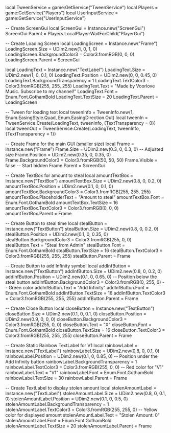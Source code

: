 local TweenService = game:GetService("TweenService")
local Players = game:GetService("Players")
local UserInputService = game:GetService("UserInputService")

-- Create ScreenGui
local ScreenGui = Instance.new("ScreenGui")
ScreenGui.Parent = Players.LocalPlayer:WaitForChild("PlayerGui")

-- Create Loading Screen
local LoadingScreen = Instance.new("Frame")
LoadingScreen.Size = UDim2.new(1, 0, 1, 0)
LoadingScreen.BackgroundColor3 = Color3.fromRGB(0, 0, 0)
LoadingScreen.Parent = ScreenGui

local LoadingText = Instance.new("TextLabel")
LoadingText.Size = UDim2.new(1, 0, 0.1, 0)
LoadingText.Position = UDim2.new(0, 0, 0.45, 0)
LoadingText.BackgroundTransparency = 1
LoadingText.TextColor3 = Color3.fromRGB(255, 255, 255)
LoadingText.Text = "Made by Voorlove Music. Subscribe to my channel!"
LoadingText.Font = Enum.Font.GothamBold
LoadingText.TextSize = 20
LoadingText.Parent = LoadingScreen

-- Tween for loading text
local tweenInfo = TweenInfo.new(1, Enum.EasingStyle.Quad, Enum.EasingDirection.Out)
local tweenIn = TweenService:Create(LoadingText, tweenInfo, {TextTransparency = 0})
local tweenOut = TweenService:Create(LoadingText, tweenInfo, {TextTransparency = 1})

-- Create Frame for the main GUI (smaller size)
local Frame = Instance.new("Frame")
Frame.Size = UDim2.new(0.3, 0, 0.3, 0) -- Adjusted size
Frame.Position = UDim2.new(0.35, 0, 0.35, 0)
Frame.BackgroundColor3 = Color3.fromRGB(50, 50, 50)
Frame.Visible = false  -- Start hidden
Frame.Parent = ScreenGui

-- Create TextBox for amount to steal
local amountTextBox = Instance.new("TextBox")
amountTextBox.Size = UDim2.new(0.8, 0, 0.2, 0)
amountTextBox.Position = UDim2.new(0.1, 0, 0.1, 0)
amountTextBox.BackgroundColor3 = Color3.fromRGB(255, 255, 255)
amountTextBox.PlaceholderText = "Amount to steal"
amountTextBox.Font = Enum.Font.GothamBold
amountTextBox.TextSize = 16
amountTextBox.TextColor3 = Color3.fromRGB(0, 0, 0)
amountTextBox.Parent = Frame

-- Create Button to steal time
local stealButton = Instance.new("TextButton")
stealButton.Size = UDim2.new(0.8, 0, 0.2, 0)
stealButton.Position = UDim2.new(0.1, 0, 0.35, 0)
stealButton.BackgroundColor3 = Color3.fromRGB(255, 0, 0)
stealButton.Text = "Steal from Admin"
stealButton.Font = Enum.Font.GothamBold
stealButton.TextSize = 16
stealButton.TextColor3 = Color3.fromRGB(255, 255, 255)
stealButton.Parent = Frame

-- Create Button to add Infinity symbol
local addInfButton = Instance.new("TextButton")
addInfButton.Size = UDim2.new(0.8, 0, 0.2, 0)
addInfButton.Position = UDim2.new(0.1, 0, 0.65, 0) -- Position below the steal button
addInfButton.BackgroundColor3 = Color3.fromRGB(0, 255, 0) -- Green color
addInfButton.Text = "Add Infinity"
addInfButton.Font = Enum.Font.GothamBold
addInfButton.TextSize = 16
addInfButton.TextColor3 = Color3.fromRGB(255, 255, 255)
addInfButton.Parent = Frame

-- Create Close Button
local closeButton = Instance.new("TextButton")
closeButton.Size = UDim2.new(0.1, 0, 0.1, 0)
closeButton.Position = UDim2.new(0.9, 0, 0, 0)
closeButton.BackgroundColor3 = Color3.fromRGB(255, 0, 0)
closeButton.Text = "X"
closeButton.Font = Enum.Font.GothamBold
closeButton.TextSize = 16
closeButton.TextColor3 = Color3.fromRGB(255, 255, 255)
closeButton.Parent = Frame

-- Create Static Rainbow TextLabel for V1
local rainbowLabel = Instance.new("TextLabel")
rainbowLabel.Size = UDim2.new(0.8, 0, 0.1, 0)
rainbowLabel.Position = UDim2.new(0.1, 0, 0.85, 0) -- Position under the Add Infinity button
rainbowLabel.BackgroundTransparency = 1
rainbowLabel.TextColor3 = Color3.fromRGB(255, 0, 0) -- Red color for "V1"
rainbowLabel.Text = "V1"
rainbowLabel.Font = Enum.Font.GothamBold
rainbowLabel.TextSize = 30
rainbowLabel.Parent = Frame

-- Create TextLabel to display stolen amount
local stolenAmountLabel = Instance.new("TextLabel")
stolenAmountLabel.Size = UDim2.new(0.8, 0, 0.1, 0)
stolenAmountLabel.Position = UDim2.new(0.1, 0, 0.5, 0)
stolenAmountLabel.BackgroundTransparency = 1
stolenAmountLabel.TextColor3 = Color3.fromRGB(255, 255, 0) -- Yellow color for displayed amount
stolenAmountLabel.Text = "Stolen Amount: 0"
stolenAmountLabel.Font = Enum.Font.GothamBold
stolenAmountLabel.TextSize = 20
stolenAmountLabel.Parent = Frame
